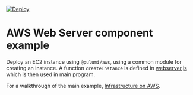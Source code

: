 [![Deploy](https://get.pulumi.com/new/button.svg)](https://app.pulumi.com/new)

# AWS Web Server component example

Deploy an EC2 instance using `@pulumi/aws`, using a common module for creating an instance. A function `createInstance` is defined in [webserver.js](webserver.js) which is then used in main program.

For a walkthrough of the main example, [Infrastructure on AWS](https://www.pulumi.com/docs/tutorials/aws/ec2-webserver/).
